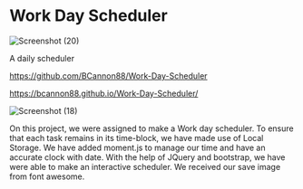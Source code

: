# Work Day Scheduler

![Screenshot (20)](https://user-images.githubusercontent.com/81123612/119283382-71caba80-bc02-11eb-9fd3-01704a724557.png)


A daily scheduler

https://github.com/BCannon88/Work-Day-Scheduler

https://bcannon88.github.io/Work-Day-Scheduler/



![Screenshot (18)](https://user-images.githubusercontent.com/81123612/119282104-fc5ceb00-bbfd-11eb-874c-7f97ad0ef730.png)

On this project, we were assigned to make a Work day scheduler. To ensure that each task remains in its time-block, we have made use of Local Storage. We have added moment.js to manage our time and have an accurate clock with date. With the help of JQuery and bootstrap, we have were able to make an interactive scheduler. We received our save image from font awesome.